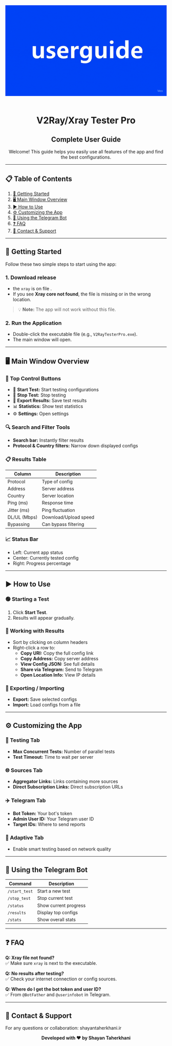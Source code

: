 <div align="center">
  <img src="https://github.com/Shayanthn/V2ray-Tester-Pro/blob/media/Guide.gif" alt="V2Ray Tester Pro" width="700"/>
  <br/><br/>
  <h1>V2Ray/Xray Tester Pro</h1>
  <h2>Complete User Guide</h2>
</div>

<p align="center">
Welcome! This guide helps you easily use all features of the app and find the best configurations.
</p>

---

## 📋 Table of Contents

1. [🚀 Getting Started](#-getting-started)
2. [🖥️ Main Window Overview](#️-main-window-overview)
3. [▶️ How to Use](#️-how-to-use)
4. [⚙️ Customizing the App](#️-customizing-the-app)
5. [🤖 Using the Telegram Bot](#-using-the-telegram-bot)
6. [❓ FAQ](#-faq)
7. [🤝 Contact & Support](#-contact--support)

---

## 🚀 Getting Started

Follow these two simple steps to start using the app:

### 1. Download release 

-  the `xray` is on file . 
- If you see **Xray core not found**, the file is missing or in the wrong location.

> 💡 **Note:** The app will not work without this file.

### 2. Run the Application

- Double-click the executable file (e.g., `V2RayTesterPro.exe`).
- The main window will open.

---

## 🖥️ Main Window Overview

### 🔘 Top Control Buttons

- 🚀 **Start Test:** Start testing configurations
- 🛑 **Stop Test:** Stop testing
- 📄 **Export Results:** Save test results
- 📊 **Statistics:** Show test statistics
- ⚙️ **Settings:** Open settings

### 🔍 Search and Filter Tools

- **Search bar:** Instantly filter results
- **Protocol & Country filters:** Narrow down displayed configs

### 📋 Results Table

| Column | Description |
|---|---|
| Protocol | Type of config |
| Address | Server address |
| Country | Server location |
| Ping (ms) | Response time |
| Jitter (ms) | Ping fluctuation |
| DL/UL (Mbps) | Download/Upload speed |
| Bypassing | Can bypass filtering |

### 📈 Status Bar

- Left: Current app status
- Center: Currently tested config
- Right: Progress percentage

---

## ▶️ How to Use

### 🟢 Starting a Test

1. Click **Start Test**.
2. Results will appear gradually.

### 📑 Working with Results

- Sort by clicking on column headers
- Right-click a row to:
  - **Copy URI:** Copy the full config link
  - **Copy Address:** Copy server address
  - **View Config JSON:** See full details
  - **Share via Telegram:** Send to Telegram
  - **Open Location Info:** View IP details

### 💾 Exporting / Importing

- **Export:** Save selected configs
- **Import:** Load configs from a file

---

## ⚙️ Customizing the App

### 🧪 Testing Tab

- **Max Concurrent Tests:** Number of parallel tests
- **Test Timeout:** Time to wait per server

### 🌐 Sources Tab

- **Aggregator Links:** Links containing more sources
- **Direct Subscription Links:** Direct subscription URLs

### ✈️ Telegram Tab

- **Bot Token:** Your bot's token
- **Admin User ID:** Your Telegram user ID
- **Target IDs:** Where to send reports

### 🤖 Adaptive Tab

- Enable smart testing based on network quality

---

## 🤖 Using the Telegram Bot

| Command | Description |
|---|---|
| `/start_test` | Start a new test |
| `/stop_test` | Stop current test |
| `/status` | Show current progress |
| `/results` | Display top configs |
| `/stats` | Show overall stats |

---

## ❓ FAQ

**Q: Xray file not found?**  
✅ Make sure `xray` is next to the executable.

**Q: No results after testing?**  
✅ Check your internet connection or config sources.

**Q: Where do I get the bot token and user ID?**  
✅ From `@BotFather` and `@userinfobot` in Telegram.

---

## 🤝 Contact & Support

For any questions or collaboration: shayantaherkhani.ir

<div align="center">
<strong>Developed with ❤️ by Shayan Taherkhani</strong>
</div>
